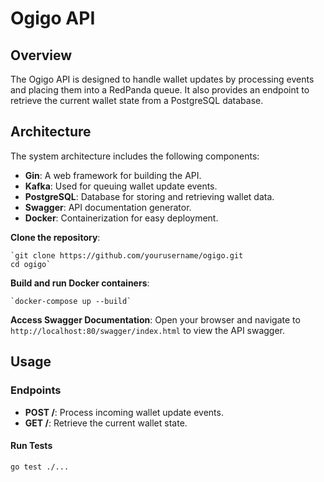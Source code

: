 
# Ogigo API

## Overview

The Ogigo API is designed to handle wallet updates by processing events and placing them into a RedPanda queue. It also provides an endpoint to retrieve the current wallet state from a PostgreSQL database.

## Architecture

The system architecture includes the following components:

-   **Gin**: A web framework for building the API.
-   **Kafka**: Used for queuing wallet update events.
-   **PostgreSQL**: Database for storing and retrieving wallet data.
-   **Swagger**: API documentation generator.
-   **Docker**: Containerization for easy deployment.

  **Clone the repository**:
    
    `git clone https://github.com/yourusername/ogigo.git
    cd ogigo` 
    
   **Build and run Docker containers**:
    
    `docker-compose up --build` 
    
   **Access Swagger Documentation**: Open your browser and navigate to `http://localhost:80/swagger/index.html` to view the API swagger.

   ## Usage
   
### Endpoints

-   **POST /**: Process incoming wallet update events.
-   **GET /**: Retrieve the current wallet state.

#### Run Tests

`go test ./...`